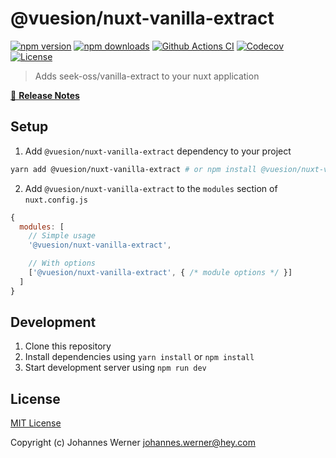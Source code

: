 # @vuesion/nuxt-vanilla-extract

[![npm version][npm-version-src]][npm-version-href]
[![npm downloads][npm-downloads-src]][npm-downloads-href]
[![Github Actions CI][github-actions-ci-src]][github-actions-ci-href]
[![Codecov][codecov-src]][codecov-href]
[![License][license-src]][license-href]

> Adds seek-oss/vanilla-extract to your nuxt application

[📖 **Release Notes**](./CHANGELOG.md)

## Setup

1. Add `@vuesion/nuxt-vanilla-extract` dependency to your project

```bash
yarn add @vuesion/nuxt-vanilla-extract # or npm install @vuesion/nuxt-vanilla-extract
```

2. Add `@vuesion/nuxt-vanilla-extract` to the `modules` section of `nuxt.config.js`

```js
{
  modules: [
    // Simple usage
    '@vuesion/nuxt-vanilla-extract',

    // With options
    ['@vuesion/nuxt-vanilla-extract', { /* module options */ }]
  ]
}
```

## Development

1. Clone this repository
2. Install dependencies using `yarn install` or `npm install`
3. Start development server using `npm run dev`

## License

[MIT License](./LICENSE)

Copyright (c) Johannes Werner <johannes.werner@hey.com>

<!-- Badges -->
[npm-version-src]: https://img.shields.io/npm/v/nuxt-vanilla-extract/latest.svg
[npm-version-href]: https://npmjs.com/package/nuxt-vanilla-extract

[npm-downloads-src]: https://img.shields.io/npm/dt/nuxt-vanilla-extract.svg
[npm-downloads-href]: https://npmjs.com/package/nuxt-vanilla-extract

[github-actions-ci-src]: https://github.com/vuesion/nuxt-vanilla-extract/workflows/ci/badge.svg
[github-actions-ci-href]: https://github.com/vuesion/nuxt-vanilla-extract/actions?query=workflow%3Aci

[codecov-src]: https://img.shields.io/codecov/c/github/vuesion/nuxt-vanilla-extract.svg
[codecov-href]: https://codecov.io/gh/vuesion/nuxt-vanilla-extract

[license-src]: https://img.shields.io/npm/l/nuxt-vanilla-extract.svg
[license-href]: https://npmjs.com/package/nuxt-vanilla-extract
